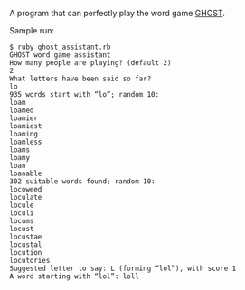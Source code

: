 A program that can perfectly play the word game [GHOST](http://en.wikipedia.org/wiki/Ghost_%28game%29).

Sample run:

    $ ruby ghost_assistant.rb
    GHOST word game assistant
    How many people are playing? (default 2)
    2
    What letters have been said so far?
    lo
    935 words start with “lo”; random 10:
    loam
    loamed
    loamier
    loamiest
    loaming
    loamless
    loams
    loamy
    loan
    loanable
    302 suitable words found; random 10:
    locoweed
    loculate
    locule
    loculi
    locums
    locust
    locustae
    locustal
    locution
    locutories
    Suggested letter to say: L (forming “lol”), with score 1
    A word starting with “lol”: loll
